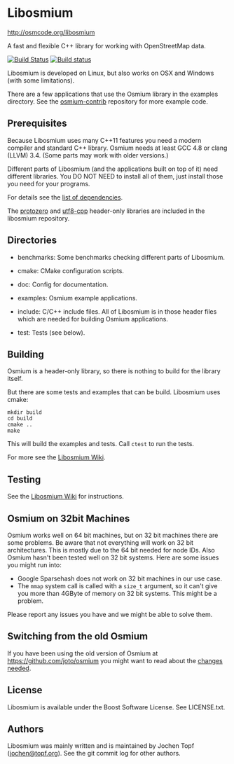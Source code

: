# Libosmium

http://osmcode.org/libosmium

A fast and flexible C++ library for working with OpenStreetMap data.

[![Build Status](https://secure.travis-ci.org/osmcode/libosmium.png)](https://travis-ci.org/osmcode/libosmium)
[![Build status](https://ci.appveyor.com/api/projects/status/mkbg6e6stdgq7c1b?svg=true)](https://ci.appveyor.com/project/Mapbox/libosmium)

Libosmium is developed on Linux, but also works on OSX and Windows (with some
limitations).

There are a few applications that use the Osmium library in the examples
directory. See the [osmium-contrib](http://github.com/osmcode/osmium-contrib)
repository for more example code.

## Prerequisites

Because Libosmium uses many C++11 features you need a modern compiler and
standard C++ library. Osmium needs at least GCC 4.8 or clang (LLVM) 3.4.
(Some parts may work with older versions.)

Different parts of Libosmium (and the applications built on top of it) need
different libraries. You DO NOT NEED to install all of them, just install those
you need for your programs.

For details see the
[list of dependencies](https://github.com/osmcode/libosmium/wiki/Libosmium-dependencies).

The [protozero](https://github.com/mapbox/protozero) and
[utf8-cpp](http://utfcpp.sourceforge.net/) header-only libraries are included
in the libosmium repository.


## Directories

* benchmarks: Some benchmarks checking different parts of Libosmium.

* cmake: CMake configuration scripts.

* doc: Config for documentation.

* examples: Osmium example applications.

* include: C/C++ include files. All of Libosmium is in those header files
  which are needed for building Osmium applications.

* test: Tests (see below).


## Building

Osmium is a header-only library, so there is nothing to build for the
library itself.

But there are some tests and examples that can be build. Libosmium uses
cmake:

    mkdir build
    cd build
    cmake ..
    make

This will build the examples and tests. Call `ctest` to run the tests.

For more see the
[Libosmium Wiki](https://github.com/osmcode/libosmium/wiki/Building-Libosmium).


## Testing

See the
[Libosmium Wiki](https://github.com/osmcode/libosmium/wiki/Testing-Libosmium)
for instructions.


## Osmium on 32bit Machines

Osmium works well on 64 bit machines, but on 32 bit machines there are some
problems. Be aware that not everything will work on 32 bit architectures.
This is mostly due to the 64 bit needed for node IDs. Also Osmium hasn't been
tested well on 32 bit systems. Here are some issues you might run into:

* Google Sparsehash does not work on 32 bit machines in our use case.
* The `mmap` system call is called with a `size_t` argument, so it can't
  give you more than 4GByte of memory on 32 bit systems. This might be a
  problem.

Please report any issues you have and we might be able to solve them.


## Switching from the old Osmium

If you have been using the old version of Osmium at
https://github.com/joto/osmium you might want to read about the
[changes needed](https://github.com/osmcode/libosmium/wiki/Changes-from-old-versions-of-Osmium).


## License

Libosmium is available under the Boost Software License. See LICENSE.txt.


## Authors

Libosmium was mainly written and is maintained by Jochen Topf
(jochen@topf.org). See the git commit log for other authors.


